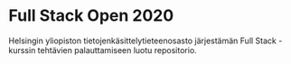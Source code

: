 # Full Stack Open 2020
Helsingin yliopiston tietojenkäsittelytieteenosasto järjestämän Full Stack -kurssin tehtävien palauttamiseen luotu repositorio.
